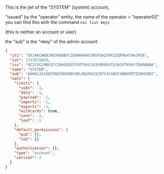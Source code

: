 This is the jwt of the "SYSTEM" (system) account, 

"issued" by the "operator" entity, the name of the operator = "operator02" you can find this with the command `nsc list keys` 

(this is neither an account or user) 

the "sub" is the "nkey" of the admin account

```json
{
  "jti": "5KJ4KCWKBJHQ7WOQBYC2QVWHH6HV3RUFDAZ4PKIIQFM64T4HJFEA",
  "iat": 1743870869,
  "iss": "OCICVCLMBXIFYZAHG5DGTFVPT4XFJU3YRROF4TSJH3VTHY6Y7QURKWNA",
  "name": "SYSTEM",
  "sub": "AAN4L2GI4QFQNGFBDXNDYGRLNQ2NA3ICB7S3CAQHCGBBHPDTZUOHSQWI",
  "nats": {
    "limits": {
      "subs": -1,
      "data": -1,
      "payload": -1,
      "imports": -1,
      "exports": -1,
      "wildcards": true,
      "conn": -1,
      "leaf": -1
    },
    "default_permissions": {
      "pub": {},
      "sub": {}
    },
    "authorization": {},
    "type": "account",
    "version": 2
  }
}
```